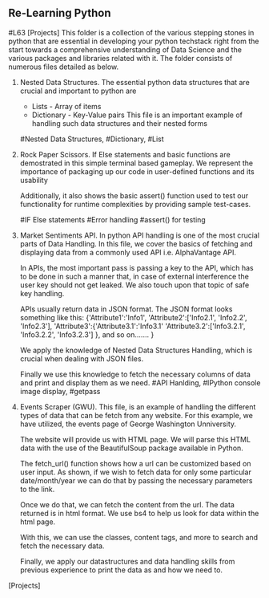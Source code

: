<h2><b>Re-Learning Python</b></h2>

#L63 [Projects]
This folder is a collection of the various stepping stones in python that are essential in developing your python techstack right from the start towards a comprehensive understanding of Data Science and the various packages and libraries related with it.
The folder consists of numerous files detailed as below.

1. Nested Data Structures.
   The essential python data structures that are crucial and important to python are
   - Lists - Array of items
   - Dictionary - Key-Value pairs
   This file is an important example of handling such data structures and their nested forms

   #Nested Data Structures, #Dictionary, #List

2. Rock Paper Scissors.
   If Else statements and basic functions are demostrated in this simple terminal based gameplay.
   We represent the importance of packaging up our code in user-defined functions and its usability

   Additionally, it also shows the basic assert() function used to test our functionality for runtime complexities by providing sample test-cases.

   #IF Else statements #Error handling #assert() for testing

3. Market Sentiments API.
   In python API handling is one of the most crucial parts of Data Handling.
   In this file, we cover the basics of fetching and displaying data from a commonly used API i.e. AlphaVantage API.
   
   In APIs, the most important pass is passing a key to the API, which has to be done in such a manner that, in case of external interference the user key should not get leaked.
   We also touch upon that topic of safe key handling.



   APIs usually return data in JSON format. The JSON format looks something like this:
   {'Attribute1':'Info1',
    'Attribute2':['Info2.1', 'Info2.2', 'Info2.3'],
    'Attribute3':{'Attribute3.1':'Info3.1'
                  'Attribute3.2':['Info3.2.1', 'Info3.2.2', 'Info3.2.3']
                  },
                  and so on.......
    }

   We apply the knowledge of Nested Data Structures Handling, which is crucial when dealing with JSON files.

   Finally we use this knowledge to fetch the necessary columns of data and print and display them as we need.
   #API Hanlding, #IPython console image display, #getpass

4. Events Scraper (GWU).
   This file, is an example of handling the different types of data that can be fetch from any website. 
   For this example, we have utilized, the events page of George Washington Unniversity.

   The website will provide us with HTML page. We will parse this HTML data with the use of the BeautifulSoup package available in Python. 

   The fetch_url() function shows how a url can be customized based on user input. As shown, if we wish to fetch data for only some particular date/month/year we can do that by passing the necessary parameters to the link.


   Once we do that, we can fetch the content from the url. 
   The data returned is in html format. We use bs4 to help us look for data within the html page. 

   With this, we can use the classes, content tags, and more to search and fetch the necessary data.

   Finally, we apply our datastructures and data handling skills from previous experience to print the data as and how we need to.

   
[Projects]